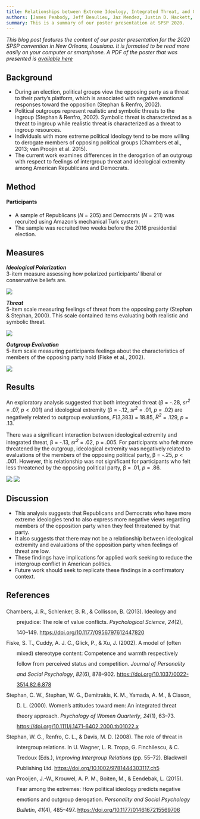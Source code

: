 ```yaml
---
title: Relationships between Extreme Ideology, Integrated Threat, and Outgroup Evaluations
authors: [James Peabody, Jeff Beaulieu, Jaz Mendez, Justin D. Hackett, Amber M. Gaffney]
summary: This is a summary of our poster presentation at SPSP 2020.
---
```


<p><i>This blog post features the content of our poster presentation for the 2020 SPSP convention in New Orleans, Lousiana. It is formated to be read more easily on your computer or smartphone. A PDF of the poster that was presented is <a href = "https://hsu-socialidentitylab.com/files/peabody_et_al_spsp2020_poster.pdf">
available here</a></i></p>

<h2>Background</h2>
<p><ul>
<li>During an election, political groups view the opposing party as a threat to their party’s platform, which is associated with negative emotional responses toward the opposition (Stephan & Renfro, 2002).</li>
<li>Political outgroups represent realistic and symbolic threats to the ingroup (Stephan & Renfro, 2002). Symbolic threat is characterized as a threat to ingroup while realistic threat is characterized as a threat to ingroup resources.</li>
<li>Individuals with more extreme political ideology tend to be more willing to derogate members of opposing political groups (Chambers et al., 2013; van Proojin et al. 2015).</li>
<li>The current work examines differences in the derogation of an outgroup with respect to feelings of intergroup threat and ideological extremity among American Republicans and Democrats.</li></ul></p>

<h2>Method</h2>
<h4>Participants</h4>
<ul><li>A sample of Republicans (<i>N</i> = 205) and Democrats (<i>N</i> = 211) was recruited using Amazon’s mechanical Turk system.</li>
<li>The sample was recruited two weeks before the 2016 presidential election.</li></ul>

<h2>Measures</h2>
<p><strong><i>Ideological Polarization</i></strong><br> 
3-item measure assessing how polarized participants’ liberal or conservative beliefs are.</p>

<img src = "https://hsu-socialidentitylab.com/img/spsp_2020_poster/ideology_scale.png">

<p><strong><i>Threat</i></strong><br>
5-item scale measuring feelings of threat from the opposing party (Stephan & Stephan, 2000). This scale contained items evaluating both realistic and symbolic threat.</p>

<img src = "https://hsu-socialidentitylab.com/img/spsp_2020_poster/threat_scale.png">

<p><strong><i>Outgroup Evaluation</i></strong><br>
5-item scale measuring participants feelings about the characteristics of members of the opposing party hold (Fiske et al., 2002).</p>

<img src = "https://hsu-socialidentitylab.com/img/spsp_2020_poster/eval_scale.png">

<h2>Results</h2>
<p>An exploratory analysis suggested that both integrated threat (β = -.28, <i>sr<sup>2</sup></i> = .07, <i>p</i> < .001) and ideological extremity (β = -.12, <i>sr<sup>2</sup></i> = .01, <i>p</i> = .02) are negatively related to outgroup evaluations, <i>F</i>(3,383) = 18.85, <i>R<sup>2</sup></i> = .129, <i>p</i> = .13.</p>

<p>There was a significant interaction between ideological extremity and integrated threat, β = -.13, <i>sr<sup>2</sup></i> = .02, p = .005. For participants who felt more threatened by the outgroup, ideological extremity was negatively related to evaluations of the members of the opposing political party, β = -.25, <i>p</i> < .001. However, this relationship was not significant for participants who felt less threatened by the opposing political party, β = .01, <i>p</i> = .86.</p>

<img src = "https://hsu-socialidentitylab.com/img/spsp_2020_poster/graphs.png">
<img src = "https://hsu-socialidentitylab.com/img/spsp_2020_poster/results_table.png">

<h2>Discussion</h2>
<ul>
<li>This analysis suggests that Republicans and Democrats who have more extreme ideologies tend to also express more negative views regarding members of the opposition party when they feel threatened by that party.</li>
<li>It also suggests that there may not be a relationship between ideological extremity and evaluations of the opposition party when feelings of threat are low.</li>
<li>These findings have implications for applied work seeking to reduce the intergroup conflict in American politics.</li>
<li>Future work should seek to replicate these findings in a confirmatory context.</li></ul>

<h2>References</h2>
<html xmlns="http://www.w3.org/1999/xhtml" xml:lang="en">
<head>
<meta http-equiv="Content-Type" content="text/html; charset=utf-8"/>
<title>Bibliography</title>
</head>
<body>
<div class="csl-bib-body" style="line-height: 2; margin-left: 2em; text-indent:-2em;">
  <div class="csl-entry">Chambers, J. R., Schlenker, B. R., &amp; Collisson, B. (2013). Ideology and prejudice: The role of value conflicts. <i>Psychological Science</i>, <i>24</i>(2), 140–149. <a href="https://doi.org/10.1177/0956797612447820">https://doi.org/10.1177/0956797612447820</a></div>
  <span class="Z3988" title="url_ver=Z39.88-2004&amp;ctx_ver=Z39.88-2004&amp;rfr_id=info%3Asid%2Fzotero.org%3A2&amp;rft_id=info%3Adoi%2F10.1177%2F0956797612447820&amp;rft_val_fmt=info%3Aofi%2Ffmt%3Akev%3Amtx%3Ajournal&amp;rft.genre=article&amp;rft.atitle=Ideology%20and%20prejudice%3A%20The%20role%20of%20value%20conflicts&amp;rft.jtitle=Psychological%20Science&amp;rft.stitle=Psychol%20Sci&amp;rft.volume=24&amp;rft.issue=2&amp;rft.aufirst=John%20R.&amp;rft.aulast=Chambers&amp;rft.au=John%20R.%20Chambers&amp;rft.au=Barry%20R.%20Schlenker&amp;rft.au=Brian%20Collisson&amp;rft.date=2013-02&amp;rft.pages=140-149&amp;rft.spage=140&amp;rft.epage=149&amp;rft.issn=0956-7976%2C%201467-9280&amp;rft.language=en"></span>
  <div class="csl-entry">Fiske, S. T., Cuddy, A. J. C., Glick, P., &amp; Xu, J. (2002). A model of (often mixed) stereotype content: Competence and warmth respectively follow from perceived status and competition. <i>Journal of Personality and Social Psychology</i>, <i>82</i>(6), 878–902. <a href="https://doi.org/10.1037/0022-3514.82.6.878">https://doi.org/10.1037/0022-3514.82.6.878</a></div>
  <span class="Z3988" title="url_ver=Z39.88-2004&amp;ctx_ver=Z39.88-2004&amp;rfr_id=info%3Asid%2Fzotero.org%3A2&amp;rft_id=info%3Adoi%2F10.1037%2F0022-3514.82.6.878&amp;rft_val_fmt=info%3Aofi%2Ffmt%3Akev%3Amtx%3Ajournal&amp;rft.genre=article&amp;rft.atitle=A%20model%20of%20(often%20mixed)%20stereotype%20content%3A%20Competence%20and%20warmth%20respectively%20follow%20from%20perceived%20status%20and%20competition&amp;rft.jtitle=Journal%20of%20Personality%20and%20Social%20Psychology&amp;rft.stitle=Journal%20of%20Personality%20and%20Social%20Psychology&amp;rft.volume=82&amp;rft.issue=6&amp;rft.aufirst=Susan%20T.&amp;rft.aulast=Fiske&amp;rft.au=Susan%20T.%20Fiske&amp;rft.au=Amy%20J.%20C.%20Cuddy&amp;rft.au=Peter%20Glick&amp;rft.au=Jun%20Xu&amp;rft.date=2002-06&amp;rft.pages=878-902&amp;rft.spage=878&amp;rft.epage=902&amp;rft.issn=0022-3514"></span>
  <div class="csl-entry">Stephan, C. W., Stephan, W. G., Demitrakis, K. M., Yamada, A. M., &amp; Clason, D. L. (2000). Women’s attitudes toward men: An integrated threat theory approach. <i>Psychology of Women Quarterly</i>, <i>24</i>(1), 63–73. <a href="https://doi.org/10.1111/j.1471-6402.2000.tb01022.x">https://doi.org/10.1111/j.1471-6402.2000.tb01022.x</a></div>
  <span class="Z3988" title="url_ver=Z39.88-2004&amp;ctx_ver=Z39.88-2004&amp;rfr_id=info%3Asid%2Fzotero.org%3A2&amp;rft_id=info%3Adoi%2F10.1111%2Fj.1471-6402.2000.tb01022.x&amp;rft_val_fmt=info%3Aofi%2Ffmt%3Akev%3Amtx%3Ajournal&amp;rft.genre=article&amp;rft.atitle=Women's%20attitudes%20toward%20men%3A%20An%20integrated%20threat%20theory%20approach&amp;rft.jtitle=Psychology%20of%20Women%20Quarterly&amp;rft.stitle=Psychology%20of%20Women%20Quarterly&amp;rft.volume=24&amp;rft.issue=1&amp;rft.aufirst=Cookie%20White&amp;rft.aulast=Stephan&amp;rft.au=Cookie%20White%20Stephan&amp;rft.au=Walter%20G.%20Stephan&amp;rft.au=Katherine%20M.%20Demitrakis&amp;rft.au=Ann%20Marie%20Yamada&amp;rft.au=Dennis%20L.%20Clason&amp;rft.date=2000-03&amp;rft.pages=63-73&amp;rft.spage=63&amp;rft.epage=73&amp;rft.issn=0361-6843%2C%201471-6402&amp;rft.language=en"></span>
  <div class="csl-entry">Stephan, W. G., Renfro, C. L., &amp; Davis, M. D. (2008). The role of threat in intergroup relations. In U. Wagner, L. R. Tropp, G. Finchilescu, &amp; C. Tredoux (Eds.), <i>Improving Intergroup Relations</i> (pp. 55–72). Blackwell Publishing Ltd. <a href="https://doi.org/10.1002/9781444303117.ch5">https://doi.org/10.1002/9781444303117.ch5</a></div>
  <span class="Z3988" title="url_ver=Z39.88-2004&amp;ctx_ver=Z39.88-2004&amp;rfr_id=info%3Asid%2Fzotero.org%3A2&amp;rft_id=urn%3Aisbn%3A978-1-4443-0311-7%20978-1-4051-6972-1&amp;rft_val_fmt=info%3Aofi%2Ffmt%3Akev%3Amtx%3Abook&amp;rft.genre=bookitem&amp;rft.atitle=The%20role%20of%20threat%20in%20intergroup%20relations&amp;rft.place=Oxford%2C%20UK&amp;rft.publisher=Blackwell%20Publishing%20Ltd.&amp;rft.aufirst=Walter%20G.&amp;rft.aulast=Stephan&amp;rft.au=Ulrich%20Wagner&amp;rft.au=Linda%20R.%20Tropp&amp;rft.au=Gillian%20Finchilescu&amp;rft.au=Colin%20Tredoux&amp;rft.au=Walter%20G.%20Stephan&amp;rft.au=C.%20Lausanne%20Renfro&amp;rft.au=Mark%20D.%20Davis&amp;rft.date=2008-07-11&amp;rft.pages=55-72&amp;rft.spage=55&amp;rft.epage=72&amp;rft.isbn=978-1-4443-0311-7%20978-1-4051-6972-1&amp;rft.language=en"></span>
  <div class="csl-entry">van Prooijen, J.-W., Krouwel, A. P. M., Boiten, M., &amp; Eendebak, L. (2015). Fear among the extremes: How political ideology predicts negative emotions and outgroup derogation. <i>Personality and Social Psychology Bulletin</i>, <i>41</i>(4), 485–497. <a href="https://doi.org/10.1177/0146167215569706">https://doi.org/10.1177/0146167215569706</a></div>
  <span class="Z3988" title="url_ver=Z39.88-2004&amp;ctx_ver=Z39.88-2004&amp;rfr_id=info%3Asid%2Fzotero.org%3A2&amp;rft_id=info%3Adoi%2F10.1177%2F0146167215569706&amp;rft_val_fmt=info%3Aofi%2Ffmt%3Akev%3Amtx%3Ajournal&amp;rft.genre=article&amp;rft.atitle=Fear%20among%20the%20extremes%3A%20How%20political%20ideology%20predicts%20negative%20emotions%20and%20outgroup%20derogation&amp;rft.jtitle=Personality%20and%20Social%20Psychology%20Bulletin&amp;rft.stitle=Pers%20Soc%20Psychol%20Bull&amp;rft.volume=41&amp;rft.issue=4&amp;rft.aufirst=Jan-Willem&amp;rft.aulast=van%20Prooijen&amp;rft.au=Jan-Willem%20van%20Prooijen&amp;rft.au=Andr%C3%A9%20P.%20M.%20Krouwel&amp;rft.au=Max%20Boiten&amp;rft.au=Lennart%20Eendebak&amp;rft.date=2015-04&amp;rft.pages=485-497&amp;rft.spage=485&amp;rft.epage=497&amp;rft.issn=0146-1672%2C%201552-7433&amp;rft.language=en"></span>
</div></body>
</html>

